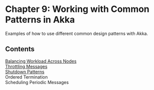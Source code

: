 # Chapter 9: Working with Common Patterns in Akka
Examples of how to use different common design patterns with Akka.

## Contents
[Balancing Workload Across Nodes](balancing-workload)  
[Throttling Messages](throttler-messages)  
[Shutdown Patterns](shutdown-pattern)  
Ordered Termination  
Scheduling Periodic Messages  
